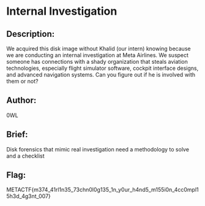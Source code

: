 # Internal Investigation

## Description:
We acquired this disk image without Khalid (our intern) knowing because we are conducting an internal investigation at Meta Airlines. We suspect someone has connections with a shady organization that steals aviation technologies, especially flight simulator software, cockpit interface designs, and advanced navigation systems. Can you figure out if he is involved with them or not?

## Author:
0WL

## Brief:
Disk forensics that mimic real investigation need a methodology to solve and a checklist 

## Flag:
METACTF{m374_41rl1n35_73chn0l0g135_1n_y0ur_h4nd5_m155i0n_4cc0mpl15h3d_4g3nt_007}
